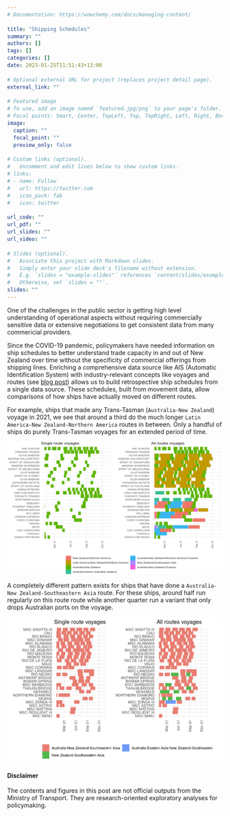 ```yaml
---
# Documentation: https://wowchemy.com/docs/managing-content/

title: "Shipping Schedules"
summary: ""
authors: []
tags: []
categories: []
date: 2023-01-25T11:51:43+13:00

# Optional external URL for project (replaces project detail page).
external_link: ""

# Featured image
# To use, add an image named `featured.jpg/png` to your page's folder.
# Focal points: Smart, Center, TopLeft, Top, TopRight, Left, Right, BottomLeft, Bottom, BottomRight.
image:
  caption: ""
  focal_point: ""
  preview_only: false

# Custom links (optional).
#   Uncomment and edit lines below to show custom links.
# links:
# - name: Follow
#   url: https://twitter.com
#   icon_pack: fab
#   icon: twitter

url_code: ""
url_pdf: ""
url_slides: ""
url_video: ""

# Slides (optional).
#   Associate this project with Markdown slides.
#   Simply enter your slide deck's filename without extension.
#   E.g. `slides = "example-slides"` references `content/slides/example-slides.md`.
#   Otherwise, set `slides = ""`.
slides: ""
---
```

One of the challenges in the public sector is getting high level understanding of operational aspects without requiring commercially sensitive data or extensive negotiations to get consistent data from many commericial providers. 

Since the COVID-19 pandemic, policymakers have needed information on ship schedules to better understand trade capacity in and out of New Zealand over time without the specificity of commercial offerings from shipping lines. Enriching a comprehensive data source like AIS (Automatic Identification System) with industry-relevant concepts like voyages and routes (see [blog post](https://shriv-portfolio.netlify.app/post/maritime-data-enrichment/)) allows us to build retrospective ship schedules from a single data source. These schedules, built from movement data, allow comparisons of how ships have actually moved on different routes.

For example, ships that made any Trans-Tasman (`Australia-New Zealand`) voyage in 2021, we see that around a third do the much longer `Latin America-New Zealand-Northern America` routes in between. Only a handful of ships do purely Trans-Tasman voyages for an extended period of time. 

![](shipping-schedules-trans-tasman.png)

A completely different pattern exists for ships that have done a `Australia-New Zealand-Southeastern Asia` route. For these ships, around half run regularly on this route route while another quarter run a variant that only drops Australian ports on the voyage. 

![](shipping-schedules-seasia.png)

#### Disclaimer
The contents and figures in this post are not official outputs from the Ministry of Transport. They are research-oriented exploratory analyses for policymaking. 